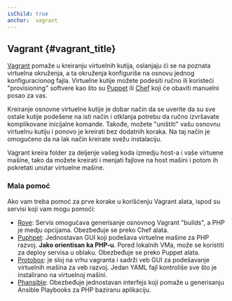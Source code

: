 ```yaml
---
isChild: true
anchor:  vagrant
---
```


## Vagrant {#vagrant_title}


[Vagrant] pomaže u kreiranju virtuelnih kutija, oslanjaju ći se na poznata virtuelna okruženja, 
a ta okruženja konfiguriše na osnovu jednog konfiguracionog fajla.
Virtuelne kutije možete podesiti ručno ili koristeći "provisioning" softvere kao što su [Puppet] ili [Chef] koji će 
obaviti manuelni posao za vas.

Kreiranje osnovne virtuelne kutije je dobar način da se uverite da su sve ostale kutije podešene na isti način 
i otklanja potrebu da ručno izvršavate komplikovane inicijalne komande. Takođe, možete "uništiti" vašu osnovnu 
virtuelnu kutiju i ponovo je kreirati bez dodatnih koraka. Na taj način je omogućeno da na lak način kreirate svežu 
instalaciju. 

Vagrant kreira folder za deljenje vašeg koda izmedju host-a i vaše virtuene mašine, tako da možete 
kreirati i menjati fajlove na host mašini i potom ih pokretati unutar virtuelne mašine.

### Mala pomoć

Ako vam treba pomoć za prve korake u korišćenju Vagrant alata, ispod su servisi koji vam mogu pomoći:

- [Rove][Rove]: Servis omogućava generisanje osnovnog Vagrant "builds", a PHP je medju opcijama. 
Obezbeđuje se preko Chef alata.
- [Puphpet][Puphpet]: Jednostavan GUI koji podešava virtuelne mašine za PHP razvoj. **Jako orientisan ka PHP-u**. 
Pored lokalnih VMa, može se koristiti za deploy servisa u oblaku. Obezbeđuje se preko Puppet alata. 
- [Protobox][Protobox]: je sloj na vrhu vagranta i sadrži veb GUI za podešavanje virtuelnih mašina za veb razvoj. 
Jedan YAML fajl kontroliše sve što je instalirano na virtuelnoj mašini.
- [Phansible][Phansible]: Obezbeđuje jednostavan interfejs koji pomaže u generisanju Ansible Playbooks za PHP baziranu aplikaciju.



[Vagrant]: http://vagrantup.com/
[Puppet]: http://www.puppetlabs.com/
[Chef]: http://www.opscode.com/
[Rove]: http://rove.io/
[Puphpet]: https://puphpet.com/
[Protobox]: http://getprotobox.com/
[Phansible]: http://phansible.com/
